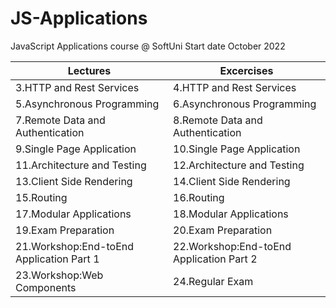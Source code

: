 # JS-Applications
 JavaScript Applications course @ SoftUni 
   Start date October 2022

Lectures  | Excercises
------------- | -------------
3.HTTP and Rest Services  | 4.HTTP and Rest Services
5.Asynchronous Programming | 6.Asynchronous Programming
7.Remote Data and Authentication | 8.Remote Data and Authentication
9.Single Page Application | 10.Single Page Application
11.Architecture and Testing  | 12.Architecture and Testing
13.Client Side Rendering | 14.Client Side Rendering
15.Routing  | 16.Routing
17.Modular Applications | 18.Modular Applications
19.Exam Preparation  | 20.Exam Preparation
21.Workshop:End-toEnd Application Part 1 | 22.Workshop:End-toEnd Application Part 2
23.Workshop:Web Components | 24.Regular Exam
